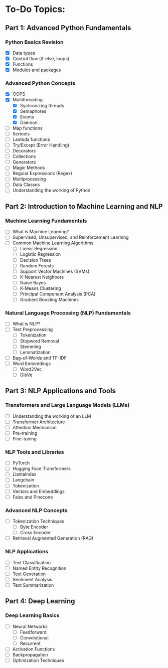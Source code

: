 # To-Do Topics:

## Part 1: Advanced Python Fundamentals

### Python Basics Revision
- [x] Data types
- [x] Control flow (if-else, loops)
- [x] Functions
- [x] Modules and packages

### Advanced Python Concepts
- [x] OOPS
- [x] Multithreading
  - [x] Sychronizing threads
  - [x] Semaphores
  - [x] Events
  - [x] Daemon
- [ ] Map functions
- [ ] Itertools
- [ ] Lambda functions
- [ ] Try/Except (Error Handling)
- [ ] Decorators
- [ ] Collections
- [ ] Generators
- [ ] Magic Methods
- [ ] Regular Expressions (Regex)
- [ ] Multiprocessing
- [ ] Data Classes
- [ ] Understanding the working of Python

## Part 2: Introduction to Machine Learning and NLP

### Machine Learning Fundamentals
- [ ] What is Machine Learning?
- [ ] Supervised, Unsupervised, and Reinforcement Learning
- [ ] Common Machine Learning Algorithms
  - [ ] Linear Regression
  - [ ] Logistic Regression
  - [ ] Decision Trees
  - [ ] Random Forests
  - [ ] Support Vector Machines (SVMs)
  - [ ] K-Nearest Neighbors
  - [ ] Naive Bayes
  - [ ] K-Means Clustering
  - [ ] Principal Component Analysis (PCA)
  - [ ] Gradient Boosting Machines

### Natural Language Processing (NLP) Fundamentals
- [ ] What is NLP?
- [ ] Text Preprocessing
  - [ ] Tokenization
  - [ ] Stopword Removal
  - [ ] Stemming
  - [ ] Lemmatization
- [ ] Bag-of-Words and TF-IDF
- [ ] Word Embeddings
  - [ ] Word2Vec
  - [ ] GloVe

## Part 3: NLP Applications and Tools

### Transformers and Large Language Models (LLMs)
- [ ] Understanding the working of an LLM
- [ ] Transformer Architecture
- [ ] Attention Mechanism
- [ ] Pre-training
- [ ] Fine-tuning

### NLP Tools and Libraries
- [ ] PyTorch
- [ ] Hugging Face Transformers
- [ ] LlamaIndex
- [ ] Langchain
- [ ] Tokenization
- [ ] Vectors and Embeddings
- [ ] Faiss and Pinecone

### Advanced NLP Concepts
- [ ] Tokenization Techniques
  - [ ] Byte Encoder
  - [ ] Cross Encoder
- [ ] Retrieval Augmented Generation (RAG)

### NLP Applications
- [ ] Text Classification
- [ ] Named Entity Recognition
- [ ] Text Generation
- [ ] Sentiment Analysis
- [ ] Text Summarization

## Part 4: Deep Learning 

### Deep Learning Basics
- [ ] Neural Networks
  - [ ] Feedforward
  - [ ] Convolutional
  - [ ] Recurrent
- [ ] Activation Functions
- [ ] Backpropagation
- [ ] Optimization Techniques
